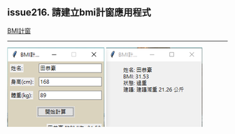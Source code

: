 ## issue216. 請建立bmi計窗應用程式

[BMI計窗]()

---

![picture_1](../issue216/BMI_1.png)
![picture_1](./BMI_2.png)
